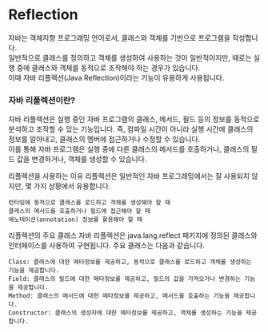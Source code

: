 # Reflection

자바는 객체지향 프로그래밍 언어로서, 클래스와 객체를 기반으로 프로그램을 작성합니다. \
일반적으로 클래스를 정의하고 객체를 생성하여 사용하는 것이 일반적이지만, 때로는 실행 중에 클래스와 객체를 동적으로 조작해야 하는 경우가 있습니다. \
이때 자바 리플렉션(Java Reflection)이라는 기능이 유용하게 사용됩니다.&#x20;

### 자바 리플렉션이란?&#x20;

자바 리플렉션은 실행 중인 자바 프로그램의 클래스, 메서드, 필드 등의 정보를 동적으로 분석하고 조작할 수 있는 기능입니다. 즉, 컴파일 시간이 아니라 실행 시간에 클래스의 정보를 알아내고, 클래스의 멤버에 접근하거나 수정할 수 있습니다. \
이를 통해 자바 프로그램은 실행 중에 다른 클래스의 메서드를 호출하거나, 클래스의 필드 값을 변경하거나, 객체를 생성할 수 있습니다.

리플렉션을 사용하는 이유 리플렉션은 일반적인 자바 프로그래밍에서는 잘 사용되지 않지만, 몇 가지 상황에서 유용합니다.

```
런타임에 동적으로 클래스를 로드하고 객체를 생성해야 할 때
클래스의 메서드를 호출하거나 필드에 접근해야 할 때
애노테이션(annotation) 정보를 활용해야 할 때
```

리플렉션의 주요 클래스 자바 리플렉션은 java.lang.reflect 패키지에 정의된 클래스와 인터페이스를 사용하여 구현됩니다. 주요 클래스는 다음과 같습니다.

```
Class: 클래스에 대한 메타정보를 제공하고, 동적으로 클래스를 로드하고 객체를 생성하는 기능을 제공합니다.
Field: 클래스의 필드에 대한 메타정보를 제공하고, 필드의 값을 가져오거나 변경하는 기능을 제공합니다.
Method: 클래스의 메서드에 대한 메타정보를 제공하고, 메서드를 호출하는 기능을 제공합니다.
Constructor: 클래스의 생성자에 대한 메타정보를 제공하고, 객체를 생성하는 기능을 제공합니다.
```

